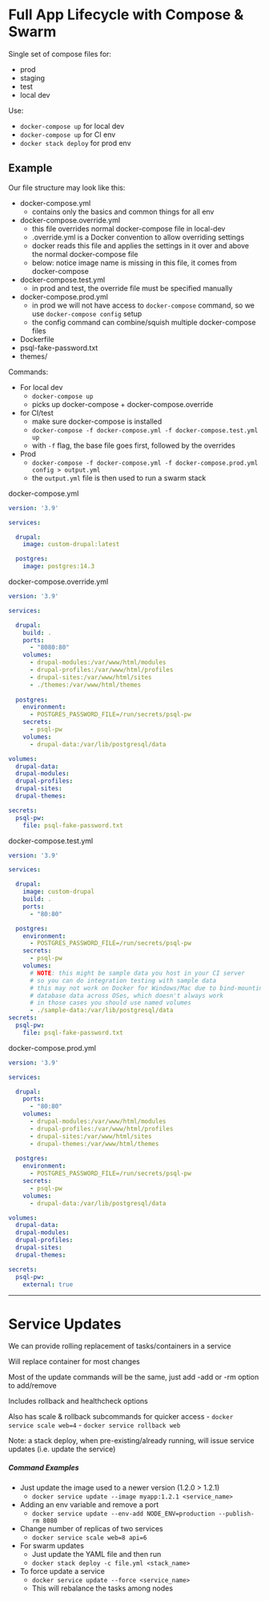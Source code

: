 # Full App Lifecycle with Compose & Swarm

Single set of compose files for: 
- prod
- staging
- test
- local dev

Use: 
- `docker-compose up` for local dev
- `docker-compose up` for CI env
- `docker stack deploy` for prod env

## Example 

Our file structure may look like this:
- docker-compose.yml
    - contains only the basics and common things for all env
- docker-compose.override.yml
    - this file overrides normal docker-compose file in local-dev
    - .override.yml is a Docker convention to allow overriding settings
    - docker reads this file and applies the settings in it over and above the normal docker-compose file
    - below: notice image name is missing in this file, it comes from docker-compose
- docker-compose.test.yml
    - in prod and test, the override file must be specified manually
- docker-compose.prod.yml
    - in prod we will not have access to `docker-compose` command, so we use `docker-compose config` setup
    - the config command can combine/squish multiple docker-compose files
- Dockerfile
- psql-fake-password.txt
- themes/

Commands:
- For local dev
    - `docker-compose up`
    - picks up docker-compose + docker-compose.override
- for CI/test
    - make sure docker-compose is installed
    - `docker-compose -f docker-compose.yml -f docker-compose.test.yml up`
    - with `-f` flag, the base file goes first, followed by the overrides
- Prod
    - `docker-compose -f docker-compose.yml -f docker-compose.prod.yml config > output.yml`
    - the `output.yml` file is then used to run a swarm stack


docker-compose.yml
```yaml
version: '3.9'

services:

  drupal:
    image: custom-drupal:latest

  postgres:
    image: postgres:14.3
```

docker-compose.override.yml
```yaml
version: '3.9'

services:

  drupal:
    build: .
    ports:
      - "8080:80"
    volumes:
      - drupal-modules:/var/www/html/modules
      - drupal-profiles:/var/www/html/profiles
      - drupal-sites:/var/www/html/sites
      - ./themes:/var/www/html/themes
 
  postgres:
    environment:
      - POSTGRES_PASSWORD_FILE=/run/secrets/psql-pw
    secrets:
      - psql-pw
    volumes:
      - drupal-data:/var/lib/postgresql/data

volumes:
  drupal-data:
  drupal-modules:
  drupal-profiles:
  drupal-sites:
  drupal-themes:

secrets:
  psql-pw:
    file: psql-fake-password.txt
```

docker-compose.test.yml
```yaml
version: '3.9'

services:

  drupal:
    image: custom-drupal
    build: .
    ports:
      - "80:80"

  postgres:
    environment:
      - POSTGRES_PASSWORD_FILE=/run/secrets/psql-pw
    secrets:
      - psql-pw
    volumes:
      # NOTE: this might be sample data you host in your CI server
      # so you can do integration testing with sample data
      # this may not work on Docker for Windows/Mac due to bind-mounting
      # database data across OSes, which doesn't always work
      # in those cases you should use named volumes
      - ./sample-data:/var/lib/postgresql/data
secrets:
  psql-pw:
    file: psql-fake-password.txt

```

docker-compose.prod.yml
```yaml
version: '3.9'

services:

  drupal:
    ports:
      - "80:80"
    volumes:
      - drupal-modules:/var/www/html/modules
      - drupal-profiles:/var/www/html/profiles
      - drupal-sites:/var/www/html/sites
      - drupal-themes:/var/www/html/themes
 
  postgres:
    environment:
      - POSTGRES_PASSWORD_FILE=/run/secrets/psql-pw
    secrets:
      - psql-pw
    volumes:
      - drupal-data:/var/lib/postgresql/data

volumes:
  drupal-data:
  drupal-modules:
  drupal-profiles:
  drupal-sites:
  drupal-themes:

secrets:
  psql-pw:
    external: true
```

---

# Service Updates

We can provide rolling replacement of tasks/containers in a service

Will replace container for most changes

Most of the update commands will be the same, just add -add or -rm option to add/remove

Includes rollback and healthcheck options

Also has scale & rollback subcommands for quicker access
    - `docker service scale web=4`
    - `docker service rollback web`

Note: a stack deploy, when pre-existing/already running, will issue service updates (i.e. update the service)

##### Command Examples

- Just update the image used to a newer version (1.2.0 > 1.2.1)
    - `docker service update --image myapp:1.2.1 <service_name>`
- Adding an env variable and remove a port
    - `docker service update --env-add NODE_ENV=production --publish-rm 8080`
- Change number of replicas of two services
    - `docker service scale web=8 api=6`
- For swarm updates
    - Just update the YAML file and then run
    - `docker stack deploy -c file.yml <stack_name>`
- To force update a service
    - `docker service update --force <service_name>`
    - This will rebalance the tasks among nodes